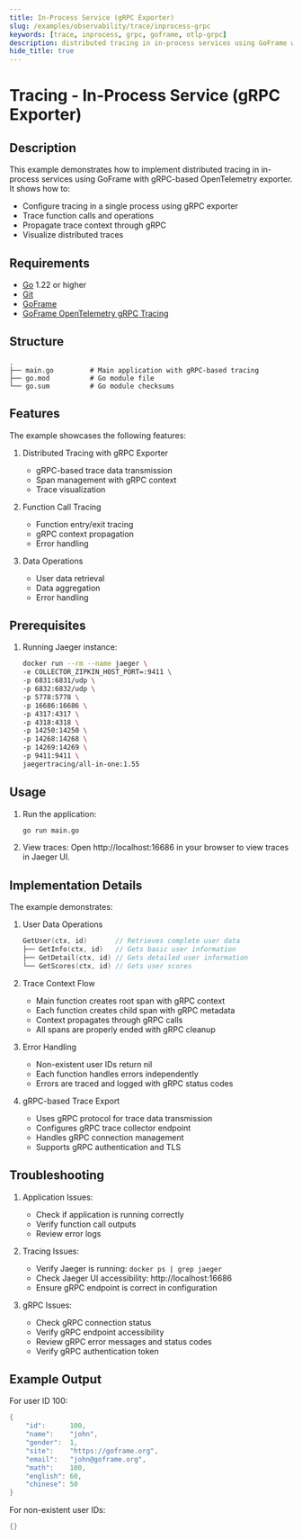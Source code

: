 ```yaml
---
title: In-Process Service (gRPC Exporter)
slug: /examples/observability/trace/inprocess-grpc
keywords: [trace, inprocess, grpc, goframe, otlp-grpc]
description: distributed tracing in in-process services using GoFrame with gRPC-based OpenTelemetry exporter
hide_title: true
---
```


# Tracing - In-Process Service (gRPC Exporter)

## Description

This example demonstrates how to implement distributed tracing in in-process services using GoFrame with gRPC-based OpenTelemetry exporter. It shows how to:
- Configure tracing in a single process using gRPC exporter
- Trace function calls and operations
- Propagate trace context through gRPC
- Visualize distributed traces

## Requirements

- [Go](https://golang.org/dl/) 1.22 or higher
- [Git](https://git-scm.com/downloads)
- [GoFrame](https://goframe.org)
- [GoFrame OpenTelemetry gRPC Tracing](https://github.com/gogf/gf/tree/master/contrib/trace/otlpgrpc)

## Structure

```
.
├── main.go         # Main application with gRPC-based tracing
├── go.mod          # Go module file
└── go.sum          # Go module checksums
```

## Features

The example showcases the following features:
1. Distributed Tracing with gRPC Exporter
   - gRPC-based trace data transmission
   - Span management with gRPC context
   - Trace visualization

2. Function Call Tracing
   - Function entry/exit tracing
   - gRPC context propagation
   - Error handling

3. Data Operations
   - User data retrieval
   - Data aggregation
   - Error handling

## Prerequisites

1. Running Jaeger instance:
   ```bash
   docker run --rm --name jaeger \
   -e COLLECTOR_ZIPKIN_HOST_PORT=:9411 \
   -p 6831:6831/udp \
   -p 6832:6832/udp \
   -p 5778:5778 \
   -p 16686:16686 \
   -p 4317:4317 \
   -p 4318:4318 \
   -p 14250:14250 \
   -p 14268:14268 \
   -p 14269:14269 \
   -p 9411:9411 \
   jaegertracing/all-in-one:1.55
   ```

## Usage

1. Run the application:
   ```bash
   go run main.go
   ```

2. View traces:
   Open http://localhost:16686 in your browser to view traces in Jaeger UI.

## Implementation Details

The example demonstrates:

1. User Data Operations
   ```go
   GetUser(ctx, id)       // Retrieves complete user data
   ├── GetInfo(ctx, id)   // Gets basic user information
   ├── GetDetail(ctx, id) // Gets detailed user information
   └── GetScores(ctx, id) // Gets user scores
   ```

2. Trace Context Flow
   - Main function creates root span with gRPC context
   - Each function creates child span with gRPC metadata
   - Context propagates through gRPC calls
   - All spans are properly ended with gRPC cleanup

3. Error Handling
   - Non-existent user IDs return nil
   - Each function handles errors independently
   - Errors are traced and logged with gRPC status codes

4. gRPC-based Trace Export
   - Uses gRPC protocol for trace data transmission
   - Configures gRPC trace collector endpoint
   - Handles gRPC connection management
   - Supports gRPC authentication and TLS

## Troubleshooting

1. Application Issues:
   - Check if application is running correctly
   - Verify function call outputs
   - Review error logs

2. Tracing Issues:
   - Verify Jaeger is running: `docker ps | grep jaeger`
   - Check Jaeger UI accessibility: http://localhost:16686
   - Ensure gRPC endpoint is correct in configuration

3. gRPC Issues:
   - Check gRPC connection status
   - Verify gRPC endpoint accessibility
   - Review gRPC error messages and status codes
   - Verify gRPC authentication token

## Example Output

For user ID 100:
```go
{
    "id":      100,
    "name":    "john",
    "gender":  1,
    "site":    "https://goframe.org",
    "email":   "john@goframe.org",
    "math":    100,
    "english": 60,
    "chinese": 50
}
```

For non-existent user IDs:
```go
{}

